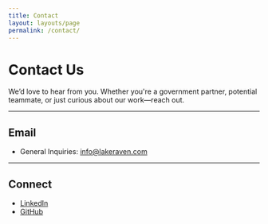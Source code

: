 ```yaml
---
title: Contact
layout: layouts/page
permalink: /contact/
---
```


# Contact Us

We’d love to hear from you. Whether you're a government partner, potential teammate, or just curious about our work—reach out.

---

## Email

- General Inquiries: [info@lakeraven.com](mailto:info@lakeraven.com)  
<!--
- Contracting & Partnerships: [contracts@lakeraven.com](mailto:contracts@lakeraven.com)
-->
---

## Connect  
- [LinkedIn](https://www.linkedin.com/company/lakeraven)
- [GitHub](https://github.com/lakeraven)

<!--
---

## Phone  
(555) 123-4567

---

## Mailing Address  
Lakeraven, LLC  
123 Digital Way  
Albuquerque, NM 87107

---

## Contact Form

If you'd prefer to message us directly here, use the form below:

<form name="contact" method="POST" data-netlify="true">
  <p>
    <label>Your Name: <input type="text" name="name" /></label>
  </p>
  <p>
    <label>Your Email: <input type="email" name="email" /></label>
  </p>
  <p>
    <label>Message: <textarea name="message"></textarea></label>
  </p>
  <p>
    <button type="submit">Send</button>
  </p>
</form>
-->